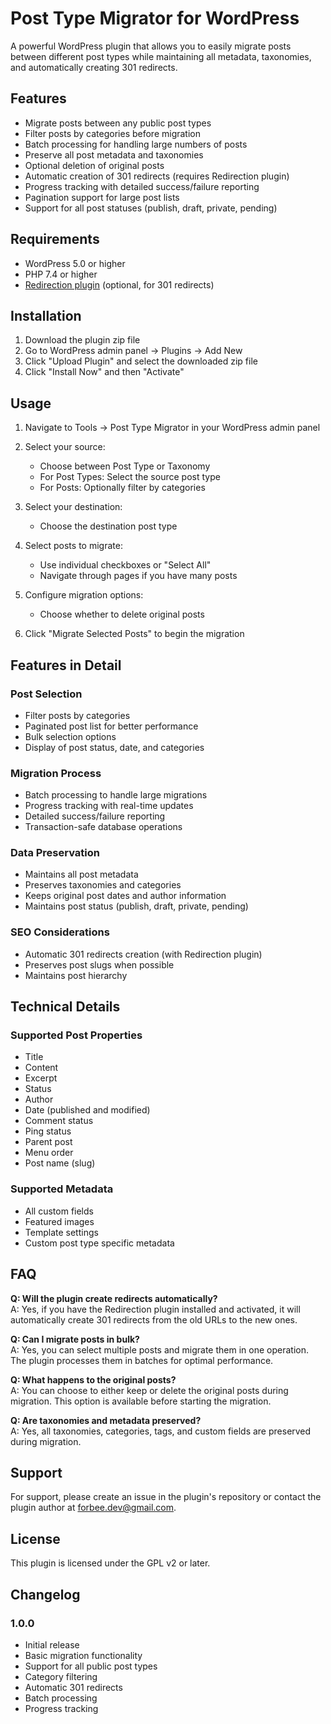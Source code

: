 # Post Type Migrator for WordPress

A powerful WordPress plugin that allows you to easily migrate posts between different post types while maintaining all metadata, taxonomies, and automatically creating 301 redirects.

## Features

- Migrate posts between any public post types
- Filter posts by categories before migration
- Batch processing for handling large numbers of posts
- Preserve all post metadata and taxonomies
- Optional deletion of original posts
- Automatic creation of 301 redirects (requires Redirection plugin)
- Progress tracking with detailed success/failure reporting
- Pagination support for large post lists
- Support for all post statuses (publish, draft, private, pending)

## Requirements

- WordPress 5.0 or higher
- PHP 7.4 or higher
- [Redirection plugin](https://wordpress.org/plugins/redirection/) (optional, for 301 redirects)

## Installation

1. Download the plugin zip file
2. Go to WordPress admin panel → Plugins → Add New
3. Click "Upload Plugin" and select the downloaded zip file
4. Click "Install Now" and then "Activate"

## Usage

1. Navigate to Tools → Post Type Migrator in your WordPress admin panel

2. Select your source:
   - Choose between Post Type or Taxonomy
   - For Post Types: Select the source post type
   - For Posts: Optionally filter by categories

3. Select your destination:
   - Choose the destination post type

4. Select posts to migrate:
   - Use individual checkboxes or "Select All"
   - Navigate through pages if you have many posts

5. Configure migration options:
   - Choose whether to delete original posts

6. Click "Migrate Selected Posts" to begin the migration

## Features in Detail

### Post Selection
- Filter posts by categories
- Paginated post list for better performance
- Bulk selection options
- Display of post status, date, and categories

### Migration Process
- Batch processing to handle large migrations
- Progress tracking with real-time updates
- Detailed success/failure reporting
- Transaction-safe database operations

### Data Preservation
- Maintains all post metadata
- Preserves taxonomies and categories
- Keeps original post dates and author information
- Maintains post status (publish, draft, private, pending)

### SEO Considerations
- Automatic 301 redirects creation (with Redirection plugin)
- Preserves post slugs when possible
- Maintains post hierarchy

## Technical Details

### Supported Post Properties
- Title
- Content
- Excerpt
- Status
- Author
- Date (published and modified)
- Comment status
- Ping status
- Parent post
- Menu order
- Post name (slug)

### Supported Metadata
- All custom fields
- Featured images
- Template settings
- Custom post type specific metadata

## FAQ

**Q: Will the plugin create redirects automatically?**  
A: Yes, if you have the Redirection plugin installed and activated, it will automatically create 301 redirects from the old URLs to the new ones.

**Q: Can I migrate posts in bulk?**  
A: Yes, you can select multiple posts and migrate them in one operation. The plugin processes them in batches for optimal performance.

**Q: What happens to the original posts?**  
A: You can choose to either keep or delete the original posts during migration. This option is available before starting the migration.

**Q: Are taxonomies and metadata preserved?**  
A: Yes, all taxonomies, categories, tags, and custom fields are preserved during migration.

## Support

For support, please create an issue in the plugin's repository or contact the plugin author at forbee.dev@gmail.com.

## License

This plugin is licensed under the GPL v2 or later.

## Changelog

### 1.0.0
- Initial release
- Basic migration functionality
- Support for all public post types
- Category filtering
- Automatic 301 redirects
- Batch processing
- Progress tracking